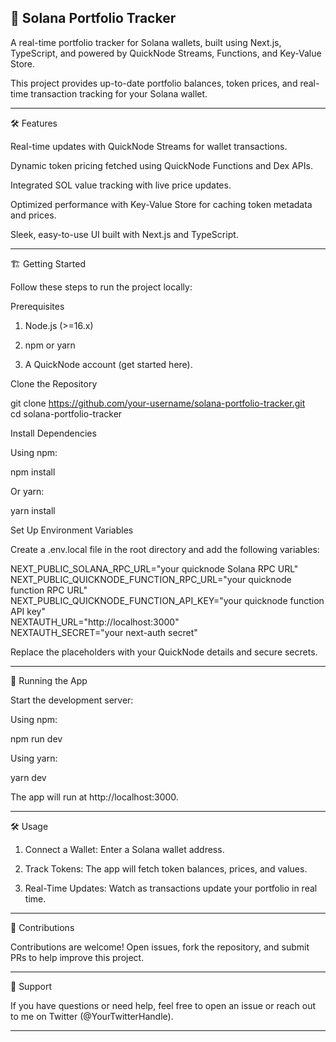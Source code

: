 ## 🚀 Solana Portfolio Tracker

A real-time portfolio tracker for Solana wallets, built using Next.js, TypeScript, and powered by QuickNode Streams, Functions, and Key-Value Store.

This project provides up-to-date portfolio balances, token prices, and real-time transaction tracking for your Solana wallet.


---

🛠 Features

Real-time updates with QuickNode Streams for wallet transactions.

Dynamic token pricing fetched using QuickNode Functions and Dex APIs.

Integrated SOL value tracking with live price updates.

Optimized performance with Key-Value Store for caching token metadata and prices.

Sleek, easy-to-use UI built with Next.js and TypeScript.



---

🏗️ Getting Started

Follow these steps to run the project locally:

Prerequisites

1. Node.js (>=16.x)


2. npm or yarn


3. A QuickNode account (get started here).



Clone the Repository

git clone https://github.com/your-username/solana-portfolio-tracker.git  
cd solana-portfolio-tracker

Install Dependencies

Using npm:

npm install

Or yarn:

yarn install

Set Up Environment Variables

Create a .env.local file in the root directory and add the following variables:

NEXT_PUBLIC_SOLANA_RPC_URL="your quicknode Solana RPC URL"  
NEXT_PUBLIC_QUICKNODE_FUNCTION_RPC_URL="your quicknode function RPC URL"  
NEXT_PUBLIC_QUICKNODE_FUNCTION_API_KEY="your quicknode function API key"  
NEXTAUTH_URL="http://localhost:3000"  
NEXTAUTH_SECRET="your next-auth secret"

Replace the placeholders with your QuickNode details and secure secrets.


---

🚀 Running the App

Start the development server:

Using npm:

npm run dev

Using yarn:

yarn dev

The app will run at http://localhost:3000.


---

🛠️ Usage

1. Connect a Wallet: Enter a Solana wallet address.


2. Track Tokens: The app will fetch token balances, prices, and values.


3. Real-Time Updates: Watch as transactions update your portfolio in real time.




---

🤝 Contributions

Contributions are welcome! Open issues, fork the repository, and submit PRs to help improve this project.


---

💬 Support

If you have questions or need help, feel free to open an issue or reach out to me on Twitter (@YourTwitterHandle).


---

